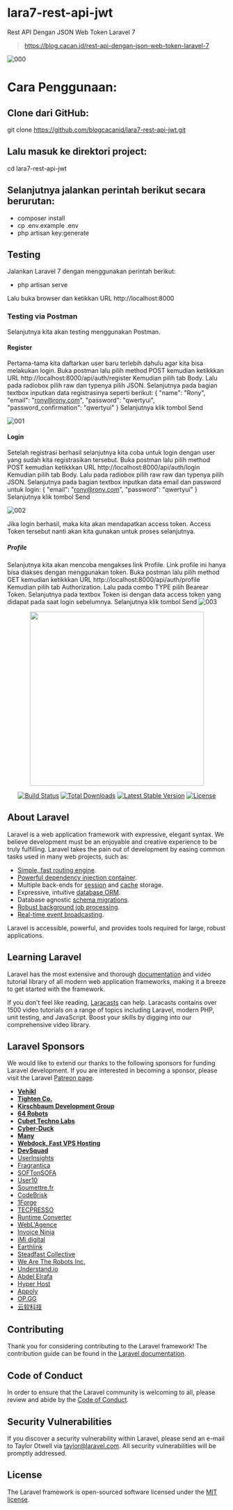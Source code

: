 # lara7-rest-api-jwt
Rest API Dengan JSON Web Token Laravel 7

> https://blog.cacan.id/rest-api-dengan-json-web-token-laravel-7

![000](https://user-images.githubusercontent.com/51890752/84871174-64c85180-b0aa-11ea-881a-4c7cc86e6576.jpg)


# Cara Penggunaan:

## Clone dari GitHub:
git clone https://github.com/blogcacanid/lara7-rest-api-jwt.git

## Lalu masuk ke direktori project:
cd lara7-rest-api-jwt

## Selanjutnya jalankan perintah berikut secara berurutan:
- composer install
- cp .env.example .env
- php artisan key:generate

## Testing
Jalankan Laravel 7 dengan menggunakan perintah berikut:
- php artisan serve

Lalu buka browser dan ketikkan URL http://localhost:8000

### Testing via Postman
Selanjutnya kita akan testing menggunakan Postman.

#### Register
Pertama-tama kita daftarkan user baru terlebih dahulu agar kita bisa melakukan login.
Buka postman lalu pilih method POST kemudian ketikkkan URL http://localhost:8000/api/auth/register
Kemudian pilih tab Body. Lalu pada radiobox pilih raw dan typenya pilih JSON. Selanjutnya pada bagian textbox inputkan data registrasinya seperti berikut:
{
"name": "Rony",
"email": "rony@rony.com",
"password": "qwertyui",
"password_confirmation": "qwertyui"
}
Selanjutnya klik tombol Send

![001](https://user-images.githubusercontent.com/51890752/84871233-7b6ea880-b0aa-11ea-8626-73abe2ab2aea.jpg)


#### Login
Setelah registrasi berhasil selanjutnya kita coba untuk login dengan user yang sudah kita registrasikan tersebut.
Buka postman lalu pilih method POST kemudian ketikkkan URL http://localhost:8000/api/auth/login
Kemudian pilih tab Body. Lalu pada radiobox pilih raw raw dan typenya pilih JSON. Selanjutnya pada bagian textbox inputkan data email dan password untuk login:
{
"email": "rony@rony.com",
"password": "qwertyui"
}
Selanjutnya klik tombol Send

![002](https://user-images.githubusercontent.com/51890752/84871264-87f30100-b0aa-11ea-8674-21c4a57918e8.jpg)

Jika login berhasil, maka kita akan mendapatkan access token. Access Token tersebut nanti akan kita gunakan untuk proses selanjutnya. 

##### Profile
Selanjutnya kita akan mencoba mengakses link Profile.
Link profile ini hanya bisa diakses dengan menggunakan token.
Buka postman lalu pilih method GET kemudian ketikkkan URL http://localhost:8000/api/auth/profile
Kemudian pilih tab Authorization. Lalu pada combo TYPE pilih Bearear Token. Selanjutnya pada textbox Token isi dengan data access token yang didapat pada saat login sebelumnya.
Selanjutnya klik tombol Send
![003](https://user-images.githubusercontent.com/51890752/84871340-99d4a400-b0aa-11ea-8702-ac9133ed4576.jpg)


<p align="center"><img src="https://res.cloudinary.com/dtfbvvkyp/image/upload/v1566331377/laravel-logolockup-cmyk-red.svg" width="400"></p>

<p align="center">
<a href="https://travis-ci.org/laravel/framework"><img src="https://travis-ci.org/laravel/framework.svg" alt="Build Status"></a>
<a href="https://packagist.org/packages/laravel/framework"><img src="https://poser.pugx.org/laravel/framework/d/total.svg" alt="Total Downloads"></a>
<a href="https://packagist.org/packages/laravel/framework"><img src="https://poser.pugx.org/laravel/framework/v/stable.svg" alt="Latest Stable Version"></a>
<a href="https://packagist.org/packages/laravel/framework"><img src="https://poser.pugx.org/laravel/framework/license.svg" alt="License"></a>
</p>

## About Laravel

Laravel is a web application framework with expressive, elegant syntax. We believe development must be an enjoyable and creative experience to be truly fulfilling. Laravel takes the pain out of development by easing common tasks used in many web projects, such as:

- [Simple, fast routing engine](https://laravel.com/docs/routing).
- [Powerful dependency injection container](https://laravel.com/docs/container).
- Multiple back-ends for [session](https://laravel.com/docs/session) and [cache](https://laravel.com/docs/cache) storage.
- Expressive, intuitive [database ORM](https://laravel.com/docs/eloquent).
- Database agnostic [schema migrations](https://laravel.com/docs/migrations).
- [Robust background job processing](https://laravel.com/docs/queues).
- [Real-time event broadcasting](https://laravel.com/docs/broadcasting).

Laravel is accessible, powerful, and provides tools required for large, robust applications.

## Learning Laravel

Laravel has the most extensive and thorough [documentation](https://laravel.com/docs) and video tutorial library of all modern web application frameworks, making it a breeze to get started with the framework.

If you don't feel like reading, [Laracasts](https://laracasts.com) can help. Laracasts contains over 1500 video tutorials on a range of topics including Laravel, modern PHP, unit testing, and JavaScript. Boost your skills by digging into our comprehensive video library.

## Laravel Sponsors

We would like to extend our thanks to the following sponsors for funding Laravel development. If you are interested in becoming a sponsor, please visit the Laravel [Patreon page](https://patreon.com/taylorotwell).

- **[Vehikl](https://vehikl.com/)**
- **[Tighten Co.](https://tighten.co)**
- **[Kirschbaum Development Group](https://kirschbaumdevelopment.com)**
- **[64 Robots](https://64robots.com)**
- **[Cubet Techno Labs](https://cubettech.com)**
- **[Cyber-Duck](https://cyber-duck.co.uk)**
- **[Many](https://www.many.co.uk)**
- **[Webdock, Fast VPS Hosting](https://www.webdock.io/en)**
- **[DevSquad](https://devsquad.com)**
- [UserInsights](https://userinsights.com)
- [Fragrantica](https://www.fragrantica.com)
- [SOFTonSOFA](https://softonsofa.com/)
- [User10](https://user10.com)
- [Soumettre.fr](https://soumettre.fr/)
- [CodeBrisk](https://codebrisk.com)
- [1Forge](https://1forge.com)
- [TECPRESSO](https://tecpresso.co.jp/)
- [Runtime Converter](http://runtimeconverter.com/)
- [WebL'Agence](https://weblagence.com/)
- [Invoice Ninja](https://www.invoiceninja.com)
- [iMi digital](https://www.imi-digital.de/)
- [Earthlink](https://www.earthlink.ro/)
- [Steadfast Collective](https://steadfastcollective.com/)
- [We Are The Robots Inc.](https://watr.mx/)
- [Understand.io](https://www.understand.io/)
- [Abdel Elrafa](https://abdelelrafa.com)
- [Hyper Host](https://hyper.host)
- [Appoly](https://www.appoly.co.uk)
- [OP.GG](https://op.gg)
- [云软科技](http://www.yunruan.ltd/)

## Contributing

Thank you for considering contributing to the Laravel framework! The contribution guide can be found in the [Laravel documentation](https://laravel.com/docs/contributions).

## Code of Conduct

In order to ensure that the Laravel community is welcoming to all, please review and abide by the [Code of Conduct](https://laravel.com/docs/contributions#code-of-conduct).

## Security Vulnerabilities

If you discover a security vulnerability within Laravel, please send an e-mail to Taylor Otwell via [taylor@laravel.com](mailto:taylor@laravel.com). All security vulnerabilities will be promptly addressed.

## License

The Laravel framework is open-sourced software licensed under the [MIT license](https://opensource.org/licenses/MIT).

